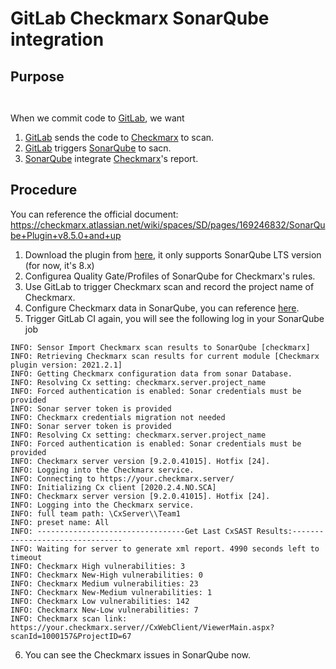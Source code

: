 # GitLab Checkmarx SonarQube integration


## Purpose

<!-- wp:paragraph -->
<p><img src="https://dennys.files.wordpress.com/2022/01/image-2.png" alt=""></p>
<!-- /wp:paragraph -->

<!-- wp:image {"id":186,"sizeSlug":"large","linkDestination":"media"} -->
<figure class="wp-block-image size-large"><a href="https://dennys.files.wordpress.com/2022/01/image-5.png"><img src="https://dennys.files.wordpress.com/2022/01/image-5.png?w=253" alt="" class="wp-image-186"/></a></figure>
<!-- /wp:image -->

When we commit code to&nbsp;<a href="https://gitlab.com/">GitLab</a>, we want</p>

1. [GitLab](https://gitlab.com/) sends the code to [Checkmarx](https://checkmarx.com/) to scan.
1. [GitLab](https://gitlab.com/) triggers [SonarQube](https://www.sonarqube.org/) to sacn.
1. [SonarQube](https://www.sonarqube.org/) integrate [Checkmarx](https://checkmarx.com/)'s report.

## Procedure
You can reference the official document: https://checkmarx.atlassian.net/wiki/spaces/SD/pages/169246832/SonarQube+Plugin+v8.5.0+and+up

1. Download the plugin from <a href="https://checkmarx.com/plugins/">here</a>, it only supports SonarQube LTS version (for now, it's 8.x)
1. Configurea Quality Gate/Profiles of SonarQube for Checkmarx's rules.
1. Use GitLab to trigger Checkmarx scan and record the project name of Checkmarx.
1. Configure Checkmarx data in SonarQube, you can reference <a href="https://checkmarx.atlassian.net/wiki/spaces/SD/pages/169345207/Configuring+a+Project+for+the+Checkmarx+SonarQube+Plugin+v8.5.0+and+up">here</a>.
1. Trigger GitLab CI again, you will see the following log in your SonarQube job

<!-- wp:code -->
<pre class="wp-block-code"><code>INFO: Sensor Import Checkmarx scan results to SonarQube &#91;checkmarx]
INFO: Retrieving Checkmarx scan results for current module &#91;Checkmarx plugin version: 2021.2.1]
INFO: Getting Checkmarx configuration data from sonar Database.
INFO: Resolving Cx setting: checkmarx.server.project_name
INFO: Forced authentication is enabled: Sonar credentials must be provided
INFO: Sonar server token is provided
INFO: Checkmarx credentials migration not needed
INFO: Sonar server token is provided
INFO: Resolving Cx setting: checkmarx.server.project_name
INFO: Forced authentication is enabled: Sonar credentials must be provided
INFO: Checkmarx server version &#91;9.2.0.41015]. Hotfix &#91;24].
INFO: Logging into the Checkmarx service.
INFO: Connecting to https://your.checkmarx.server/
INFO: Initializing Cx client &#91;2020.2.4.NO.SCA]
INFO: Checkmarx server version &#91;9.2.0.41015]. Hotfix &#91;24].
INFO: Logging into the Checkmarx service.
INFO: full team path: \CxServer\\Team1
INFO: preset name: All
INFO: ---------------------------------Get Last CxSAST Results:--------------------------------
INFO: Waiting for server to generate xml report. 4990 seconds left to timeout
INFO: Checkmarx High vulnerabilities: 3
INFO: Checkmarx New-High vulnerabilities: 0
INFO: Checkmarx Medium vulnerabilities: 23
INFO: Checkmarx New-Medium vulnerabilities: 1
INFO: Checkmarx Low vulnerabilities: 142
INFO: Checkmarx New-Low vulnerabilities: 7
INFO: Checkmarx scan link: https://your.checkmarx.server//CxWebClient/ViewerMain.aspx?scanId=1000157&amp;ProjectID=67</code></pre>
<!-- /wp:code -->

6. You can see the Checkmarx issues in SonarQube now.

